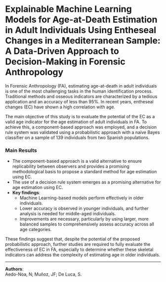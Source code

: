 # **Explainable Machine Learning Models for Age-at-Death Estimation in Adult Individuals Using Entheseal Changes in a Mediterranean Sample: A Data-Driven Approach to Decision-Making in Forensic Anthropology**

In Forensic Anthropology (FA), estimating age-at-death in adult individuals is one of the most challenging tasks in the human identification process. Traditional methods and osseous indicators are characterized by a tedious application and an accuracy of less than 95%. In recent years, entheseal changes (EC) have shown a high correlation with age.

The main objective of this study is to evaluate the potential of the EC as a valid age indicator for the age estimation of adult individuals in FA. To achieve this, a component-based approach was employed, and a decision rule system was validated using a probabilistic approach with a naïve Bayes classifier on a sample of 139 individuals from two Spanish populations.

### Main Results
- The component-based approach is a valid alternative to ensure replicability between observers and provides a promising methodological basis to propose a standard method for age estimation using EC.
- The use of a decision rule system emerges as a promising alternative for age estimation using EC.
- **Key findings**:
  - Machine Learning-based models perform effectively in older individuals.
  - Lower accuracy is observed in younger individuals, and further analysis is needed for middle-aged individuals.
  - Improvements are necessary, particularly by using larger, more balanced samples to comprehensively assess accuracy across all age categories.

These findings suggest that, despite the potential of the proposed probabilistic approach, further studies are required to fully evaluate the effectiveness of EC in FA, especially to determine whether these skeletal indicators can address the complexity of estimating age in older individuals.

---

**Authors**:  
Aedo-Noa, N; Muñoz, JF; De Luca, S.
